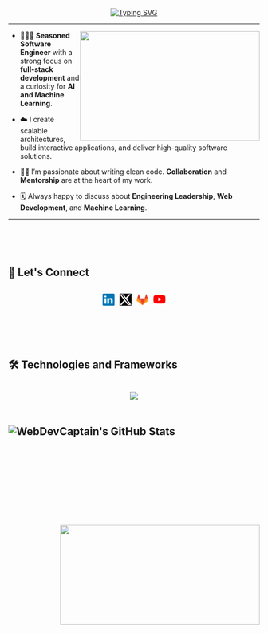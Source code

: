 <div align="center">
  <a href="https://git.io/typing-svg"><img src="https://readme-typing-svg.herokuapp.com?font=Fira+Code&weight=500&size=22&duration=4000&pause=800&center=true&vCenter=true&width=600&lines=Hey+%F0%9F%91%8B+!++++++I+am+Shreyash+%F0%9F%91%B1%F0%9F%8F%BC%E2%80%8D%E2%99%82%EF%B8%8F;%F0%9F%8E%AF+Full-stack+Development+%F0%9F%8E%AF;AI+%F0%9F%94%A5+Machine+Learning+%E2%9D%A4%EF%B8%8F" alt="Typing SVG" /></a>
</div>

---

<img align="right" width="360px" height="220px" src="https://media.giphy.com/media/Ah3zHH7hvsSB2/giphy.gif">

- 👨🏽‍💻 **Seasoned Software Engineer** with a strong focus on **full-stack development** and a curiosity for **AI and Machine Learning**.

- ☁️ I create scalable architectures, build interactive applications, and deliver high-quality software solutions.

- 🥷🏽 I’m passionate about writing clean code. **Collaboration** and **Mentorship** are at the heart of my work.

- 🗓 Always happy to discuss about **Engineering Leadership**, **Web Development**, and **Machine Learning**.

---

<br>
<br>
<br>

 <h2> 🤝 Let's Connect<h2>

<div align="center" style="display: flex; align-items: center; justify-content: center; gap: 10px;">
 <a href="https://linkedin.com/in/webdevcaptain" target="_blank">
  <img align="left" alt="WebDevCaptain LinkedIn" height="24px" src="social-media-icons/linkedin.svg" />      
 </a>

 <a href="https://x.com/webdevcaptain" target="_blank">
  <img align="left" alt="WebDevCaptain X (Twitter)" height="24px" src="social-media-icons/twitter-x.svg" />      
 </a>

 <a href="https://gitlab.com/webdevcaptain" target="_blank">
  <img align="left" alt="WebDevCaptain GitLab" height="24px" src="social-media-icons/gitlab.svg" />      
 </a>

 <a href="https://youtube.com/shreyash" target="_blank">
  <img align="left" alt="WebDevCaptain YouTube" height="24px" src="social-media-icons/youtube.svg" />
 </a>
</div>

<br>
<br>
<br>
 
 <h2>🛠 Technologies and Frameworks <h2>
 <p align="center">
  <img src="https://skillicons.dev/icons?i=pytorch,tensorflow,anaconda,aws,docker,kubernetes,nodejs,python,nestjs,express,nginx,mongodb,redis,postgres,mysql,fastapi,django,flask,react,redux,vue,pinia,vuetify,wasm,figma,d3,bootstrap,typescript,git,go,githubactions,graphql,vite,vitest,webpack,rollupjs,tailwind,svelte,selenium,postman,firebase,azure,cpp,rust,threejs,blender,bash,electron" />
 </p>
     
  </br>
   <div>      
  <img height="200" width="400" align="left" src="https://github-readme-stats-eight-theta.vercel.app/api?username=webdevcaptain&show_icons=true&theme=gruvbox" alt="WebDevCaptain's GitHub Stats"/>
  <img height="200" width="400" align="right" src="https://github-readme-stats.vercel.app/api/top-langs/?username=webdevcaptain&theme=gruvbox&layout=compact"/>
</div>

<br>
<br>
